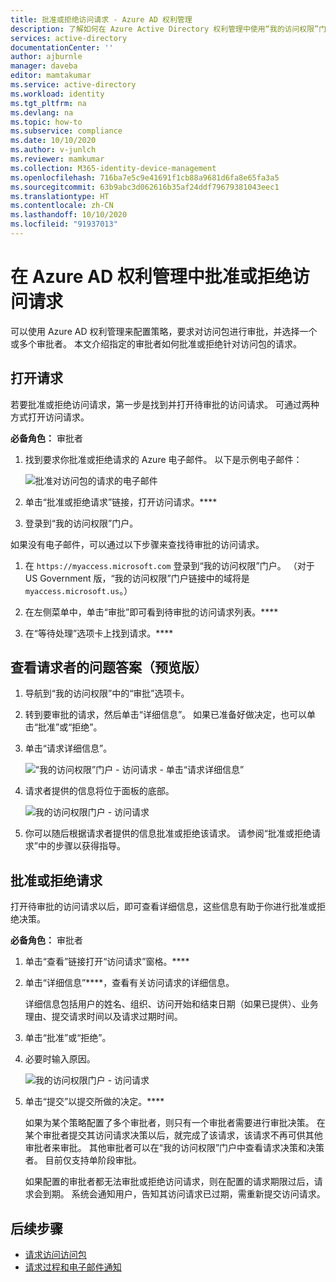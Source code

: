 ```yaml
---
title: 批准或拒绝访问请求 - Azure AD 权利管理
description: 了解如何在 Azure Active Directory 权利管理中使用“我的访问权限”门户来批准或拒绝对某个访问包的请求。
services: active-directory
documentationCenter: ''
author: ajburnle
manager: daveba
editor: mamtakumar
ms.service: active-directory
ms.workload: identity
ms.tgt_pltfrm: na
ms.devlang: na
ms.topic: how-to
ms.subservice: compliance
ms.date: 10/10/2020
ms.author: v-junlch
ms.reviewer: mamkumar
ms.collection: M365-identity-device-management
ms.openlocfilehash: 716ba7e5c9e41691f1cb88a9681d6fa8e65fa3a5
ms.sourcegitcommit: 63b9abc3d062616b35af24ddf79679381043eec1
ms.translationtype: HT
ms.contentlocale: zh-CN
ms.lasthandoff: 10/10/2020
ms.locfileid: "91937013"
---
```

# <a name="approve-or-deny-access-requests-in-azure-ad-entitlement-management"></a>在 Azure AD 权利管理中批准或拒绝访问请求

可以使用 Azure AD 权利管理来配置策略，要求对访问包进行审批，并选择一个或多个审批者。 本文介绍指定的审批者如何批准或拒绝针对访问包的请求。

## <a name="open-request"></a>打开请求

若要批准或拒绝访问请求，第一步是找到并打开待审批的访问请求。 可通过两种方式打开访问请求。

**必备角色：** 审批者

1. 找到要求你批准或拒绝请求的 Azure 电子邮件。 以下是示例电子邮件：

    ![批准对访问包的请求的电子邮件](./media/entitlement-management-shared/approver-request-email.png)

1. 单击“批准或拒绝请求”链接，打开访问请求。****

1. 登录到“我的访问权限”门户。

如果没有电子邮件，可以通过以下步骤来查找待审批的访问请求。

1. 在 `https://myaccess.microsoft.com` 登录到“我的访问权限”门户。 （对于 US Government 版，“我的访问权限”门户链接中的域将是 `myaccess.microsoft.us`。）

1. 在左侧菜单中，单击“审批”即可看到待审批的访问请求列表。****

1. 在“等待处理”选项卡上找到请求。****

## <a name="view-requestors-answers-to-questions-preview"></a>查看请求者的问题答案（预览版）

1. 导航到“我的访问权限”中的“审批”选项卡。

1. 转到要审批的请求，然后单击“详细信息”。 如果已准备好做决定，也可以单击“批准”或“拒绝”。

1. 单击“请求详细信息”。

     ![“我的访问权限”门户 - 访问请求 - 单击“请求详细信息”](./media/entitlement-management-request-approve/requestor-information-request-details.png)

1. 请求者提供的信息将位于面板的底部。

     ![我的访问权限门户 - 访问请求](./media/entitlement-management-request-approve/requestor-information-requestor-answers.png)

1. 你可以随后根据请求者提供的信息批准或拒绝该请求。 请参阅“批准或拒绝请求”中的步骤以获得指导。

## <a name="approve-or-deny-request"></a>批准或拒绝请求

打开待审批的访问请求以后，即可查看详细信息，这些信息有助于你进行批准或拒绝决策。

**必备角色：** 审批者

1. 单击“查看”链接打开“访问请求”窗格。****

1. 单击“详细信息”****，查看有关访问请求的详细信息。

    详细信息包括用户的姓名、组织、访问开始和结束日期（如果已提供）、业务理由、提交请求时间以及请求过期时间。

1. 单击“批准”或“拒绝”。 

1. 必要时输入原因。

    ![我的访问权限门户 - 访问请求](./media/entitlement-management-request-approve/my-access-approve-request.png)

1. 单击“提交”以提交所做的决定。****

    如果为某个策略配置了多个审批者，则只有一个审批者需要进行审批决策。 在某个审批者提交其访问请求决策以后，就完成了该请求，该请求不再可供其他审批者来审批。 其他审批者可以在“我的访问权限”门户中查看请求决策和决策者。 目前仅支持单阶段审批。

    如果配置的审批者都无法审批或拒绝访问请求，则在配置的请求期限过后，请求会到期。 系统会通知用户，告知其访问请求已过期，需重新提交访问请求。

## <a name="next-steps"></a>后续步骤

- [请求访问访问包](entitlement-management-request-access.md)
- [请求过程和电子邮件通知](entitlement-management-process.md)

